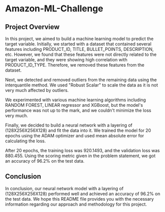# Amazon-ML-Challenge



## Project Overview

In this project, we aimed to build a machine learning model to predict the target variable. Initially, we started with a dataset that contained several features including PRODUCT_ID, TITLE, BULLET_POINTS, DESCRIPTION, etc. However, we found that these features were not directly related to the target variable, and they were showing high correlation with PRODUCT_ID_TYPE. Therefore, we removed these features from the dataset.

Next, we detected and removed outliers from the remaining data using the interquantile method. We used "Robust Scalar" to scale the data as it is not very much affected by outliers.

We experimented with various machine learning algorithms including RANDOM FOREST, LINEAR regressor and XGBoost, but the model's performance was not up to the mark, and we couldn't minimize the loss very much.

Finally, we decided to build a neural network with a layering of (128X256X256X128) and fit the data into it. We trained the model for 20 epochs using the ADAM optimizer and used mean absolute error for calculating the loss.

After 20 epochs, the training loss was 920.1493, and the validation loss was 880.455. Using the scoring metric given in the problem statement, we got an accuracy of 96.2% on the test data.

## Conclusion

In conclusion, our neural network model with a layering of (128X256X256X128) performed well and achieved an accuracy of 96.2% on the test data. We hope this README file provides you with the necessary information regarding our approach and methodology for this project.

